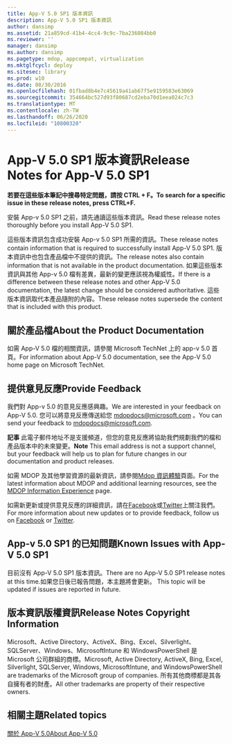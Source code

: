```yaml
---
title: App-V 5.0 SP1 版本資訊
description: App-V 5.0 SP1 版本資訊
author: dansimp
ms.assetid: 21a859cd-41b4-4cc4-9c9c-7ba236084bb0
ms.reviewer: ''
manager: dansimp
ms.author: dansimp
ms.pagetype: mdop, appcompat, virtualization
ms.mktglfcycl: deploy
ms.sitesec: library
ms.prod: w10
ms.date: 08/30/2016
ms.openlocfilehash: 01fbad8b4e7c45619a41ab67f5e9159583e63069
ms.sourcegitcommit: 354664bc527d93f80687cd2eba70d1eea024c7c3
ms.translationtype: MT
ms.contentlocale: zh-TW
ms.lasthandoff: 06/26/2020
ms.locfileid: "10800320"
---
```

# <span data-ttu-id="7533b-103">App-V 5.0 SP1 版本資訊</span><span class="sxs-lookup"><span data-stu-id="7533b-103">Release Notes for App-V 5.0 SP1</span></span>


**<span data-ttu-id="7533b-104">若要在這些版本筆記中搜尋特定問題，請按 CTRL + F。</span><span class="sxs-lookup"><span data-stu-id="7533b-104">To search for a specific issue in these release notes, press CTRL+F.</span></span>**

<span data-ttu-id="7533b-105">安裝 App-v 5.0 SP1 之前，請先通讀這些版本資訊。</span><span class="sxs-lookup"><span data-stu-id="7533b-105">Read these release notes thoroughly before you install App-V 5.0 SP1.</span></span>

<span data-ttu-id="7533b-106">這些版本資訊包含成功安裝 App-v 5.0 SP1 所需的資訊。</span><span class="sxs-lookup"><span data-stu-id="7533b-106">These release notes contain information that is required to successfully install App-V 5.0 SP1.</span></span> <span data-ttu-id="7533b-107">版本資訊中也包含產品檔中不提供的資訊。</span><span class="sxs-lookup"><span data-stu-id="7533b-107">The release notes also contain information that is not available in the product documentation.</span></span> <span data-ttu-id="7533b-108">如果這些版本資訊與其他 App-v 5.0 檔有差異，最新的變更應該視為權威性。</span><span class="sxs-lookup"><span data-stu-id="7533b-108">If there is a difference between these release notes and other App-V 5.0 documentation, the latest change should be considered authoritative.</span></span> <span data-ttu-id="7533b-109">這些版本資訊取代本產品隨附的內容。</span><span class="sxs-lookup"><span data-stu-id="7533b-109">These release notes supersede the content that is included with this product.</span></span>

## <span data-ttu-id="7533b-110">關於產品檔</span><span class="sxs-lookup"><span data-stu-id="7533b-110">About the Product Documentation</span></span>


<span data-ttu-id="7533b-111">如需 App-V 5.0 檔的相關資訊，請參閱 Microsoft TechNet 上的 app-v 5.0 首頁。</span><span class="sxs-lookup"><span data-stu-id="7533b-111">For information about App-V 5.0 documentation, see the App-V 5.0 home page on Microsoft TechNet.</span></span>

## <span data-ttu-id="7533b-112">提供意見反應</span><span class="sxs-lookup"><span data-stu-id="7533b-112">Provide Feedback</span></span>


<span data-ttu-id="7533b-113">我們對 App-v 5.0 的意見反應感興趣。</span><span class="sxs-lookup"><span data-stu-id="7533b-113">We are interested in your feedback on App-V 5.0.</span></span> <span data-ttu-id="7533b-114">您可以將意見反應傳送給您 <mdopdocs@microsoft.com> 。</span><span class="sxs-lookup"><span data-stu-id="7533b-114">You can send your feedback to <mdopdocs@microsoft.com>.</span></span>

<span data-ttu-id="7533b-115">**記事** 此電子郵件地址不是支援頻道，但您的意見反應將協助我們規劃我們的檔和產品版本中的未來變更。</span><span class="sxs-lookup"><span data-stu-id="7533b-115">**Note** This email address is not a support channel, but your feedback will help us to plan for future changes in our documentation and product releases.</span></span>

 

<span data-ttu-id="7533b-116">如需 MDOP 及其他學習資源的最新資訊，請參閱[Mdop 資訊體驗](https://go.microsoft.com/fwlink/p/?LinkId=236032)頁面。</span><span class="sxs-lookup"><span data-stu-id="7533b-116">For the latest information about MDOP and additional learning resources, see the [MDOP Information Experience](https://go.microsoft.com/fwlink/p/?LinkId=236032) page.</span></span>

<span data-ttu-id="7533b-117">如需新更新或提供意見反應的詳細資訊，請在[Facebook](https://go.microsoft.com/fwlink/p/?LinkId=242445)或[Twitter](https://go.microsoft.com/fwlink/p/?LinkId=242447)上關注我們。</span><span class="sxs-lookup"><span data-stu-id="7533b-117">For more information about new updates or to provide feedback, follow us on [Facebook](https://go.microsoft.com/fwlink/p/?LinkId=242445) or [Twitter](https://go.microsoft.com/fwlink/p/?LinkId=242447).</span></span>

## <span data-ttu-id="7533b-118">App-v 5.0 SP1 的已知問題</span><span class="sxs-lookup"><span data-stu-id="7533b-118">Known Issues with App-V 5.0 SP1</span></span>


<span data-ttu-id="7533b-119">目前沒有 App-V 5.0 SP1 版本資訊。</span><span class="sxs-lookup"><span data-stu-id="7533b-119">There are no App-V 5.0 SP1 release notes at this time.</span></span><span data-ttu-id="7533b-120">如果您日後已報告問題，本主題將會更新。</span><span class="sxs-lookup"><span data-stu-id="7533b-120"> This topic will be updated if issues are reported in future.</span></span>

## <span data-ttu-id="7533b-121">版本資訊版權資訊</span><span class="sxs-lookup"><span data-stu-id="7533b-121">Release Notes Copyright Information</span></span>


<span data-ttu-id="7533b-122">Microsoft、Active Directory、ActiveX、Bing、Excel、Silverlight、SQLServer、Windows、MicrosoftIntune 和 WindowsPowerShell 是 Microsoft 公司群組的商標。</span><span class="sxs-lookup"><span data-stu-id="7533b-122">Microsoft, Active Directory, ActiveX, Bing, Excel, Silverlight, SQLServer, Windows, MicrosoftIntune, and WindowsPowerShell are trademarks of the Microsoft group of companies.</span></span> <span data-ttu-id="7533b-123">所有其他商標都是其各自擁有者的財產。</span><span class="sxs-lookup"><span data-stu-id="7533b-123">All other trademarks are property of their respective owners.</span></span>








## <span data-ttu-id="7533b-124">相關主題</span><span class="sxs-lookup"><span data-stu-id="7533b-124">Related topics</span></span>


[<span data-ttu-id="7533b-125">關於 App-V 5.0</span><span class="sxs-lookup"><span data-stu-id="7533b-125">About App-V 5.0</span></span>](about-app-v-50.md)

 

 





